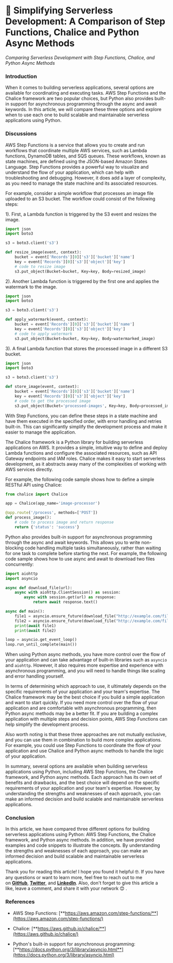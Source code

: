 # 🚀 Simplifying Serverless Development: A Comparison of Step Functions, Chalice and Python Async Methods

*Comparing Serverless Development with Step Functions, Chalice, and Python Async Methods*

### Introduction

When it comes to building serverless applications, several options are available for coordinating and executing tasks. AWS Step Functions and the Chalice framework are two popular choices, but Python also provides built-in support for asynchronous programming through the async and await keywords. In this article, we will compare these three options and explore when to use each one to build scalable and maintainable serverless applications using Python.

### Discussions

AWS Step Functions is a service that allows you to create and run workflows that coordinate multiple AWS services, such as Lambda functions, DynamoDB tables, and SQS queues. These workflows, known as state machines, are defined using the JSON-based Amazon States Language. Step Functions provides a powerful way to visualize and understand the flow of your application, which can help with troubleshooting and debugging. However, it does add a layer of complexity, as you need to manage the state machine and its associated resources.

For example, consider a simple workflow that processes an image file uploaded to an S3 bucket. The workflow could consist of the following steps:

1). First, a Lambda function is triggered by the S3 event and resizes the image.

```python
import json
import boto3

s3 = boto3.client('s3')

def resize_image(event, context):
    bucket = event['Records'][0]['s3']['bucket']['name']
    key = event['Records'][0]['s3']['object']['key']
    # code to resize image
    s3.put_object(Bucket=bucket, Key=key, Body=resized_image)
```

2). Another Lambda function is triggered by the first one and applies the watermark to the image.

```python
import json
import boto3

s3 = boto3.client('s3')

def apply_watermark(event, context):
    bucket = event['Records'][0]['s3']['bucket']['name']
    key = event['Records'][0]['s3']['object']['key']
    # code to apply watermark
    s3.put_object(Bucket=bucket, Key=key, Body=watermarked_image)
```

3). A final Lambda function that stores the processed image in a different S3 bucket.

```python
import json
import boto3

s3 = boto3.client('s3')

def store_image(event, context):
    bucket = event['Records'][0]['s3']['bucket']['name']
    key = event['Records'][0]['s3']['object']['key']
    # code to get the processed image
    s3.put_object(Bucket='processed-images', Key=key, Body=processed_image)
```

With Step Functions, you can define these steps in a state machine and have them executed in the specified order, with error handling and retries built-in. This can significantly simplify the development process and make it easier to manage the application.

The Chalice framework is a Python library for building serverless applications on AWS. It provides a simple, intuitive way to define and deploy Lambda functions and configure the associated resources, such as API Gateway endpoints and IAM roles. Chalice makes it easy to start serverless development, as it abstracts away many of the complexities of working with AWS services directly.

For example, the following code sample shows how to define a simple RESTful API using Chalice:

```python
from chalice import Chalice

app = Chalice(app_name='image-processor')

@app.route('/process', methods=['POST'])
def process_image():
    # code to process image and return response
    return {'status': 'success'}
```

Python also provides built-in support for asynchronous programming through the async and await keywords. This allows you to write non-blocking code handling multiple tasks simultaneously, rather than waiting for one task to complete before starting the next. For example, the following code sample shows how to use async and await to download two files concurrently:

```python
import aiohttp
import asyncio

async def download_file(url):
    async with aiohttp.ClientSession() as session:
        async with session.get(url) as response:
            return await response.text()

async def main():
    file1 = asyncio.ensure_future(download_file("http://example.com/file1"))
    file2 = asyncio.ensure_future(download_file("http://example.com/file2"))
    print(await file1)
    print(await file2)

loop = asyncio.get_event_loop()
loop.run_until_complete(main())
```

When using Python async methods, you have more control over the flow of your application and can take advantage of built-in libraries such as `asyncio` and `aiohttp`. However, it also requires more expertise and experience with asynchronous programming, and you will need to handle things like scaling and error handling yourself.

In terms of determining which approach to use, it ultimately depends on the specific requirements of your application and your team's expertise. The Chalice framework may be the best choice if you build a simple application and want to start quickly. If you need more control over the flow of your application and are comfortable with asynchronous programming, then Python async methods may be a better fit. If you are building a complex application with multiple steps and decision points, AWS Step Functions can help simplify the development process.

Also worth noting is that these three approaches are not mutually exclusive, and you can use them in combination to build more complex applications. For example, you could use Step Functions to coordinate the flow of your application and use Chalice and Python async methods to handle the logic of your application.

In summary, several options are available when building serverless applications using Python, including AWS Step Functions, the Chalice framework, and Python async methods. Each approach has its own set of benefits and drawbacks, and the best choice will depend on the specific requirements of your application and your team's expertise. However, by understanding the strengths and weaknesses of each approach, you can make an informed decision and build scalable and maintainable serverless applications.

### Conclusion

In this article, we have compared three different options for building serverless applications using Python: AWS Step Functions, the Chalice framework, and Python async methods. In addition, we have provided examples and code snippets to illustrate the concepts. By understanding the strengths and weaknesses of each approach, you can make an informed decision and build scalable and maintainable serverless applications.

Thank you for reading this article! I hope you found it helpful 🤓. If you have any questions or want to learn more, feel free to reach out to me on [**GitHub**](https://github.com/nextwebb), [**Twitter**](https://twitter.com/iam_nextwebb), and [**LinkedIn**](https://www.linkedin.com/in/peterson-oaikhenah-102645144/). Also, don't forget to give this article a like, leave a comment, and share it with your network 😊 .

### References

* AWS Step Functions: [**https://aws.amazon.com/step-functions/**](https://aws.amazon.com/step-functions/)
    
* Chalice: [**https://aws.github.io/chalice/**](https://aws.github.io/chalice/)
    
* Python's built-in support for asynchronous programming: [**https://docs.python.org/3/library/asyncio.html**](https://docs.python.org/3/library/asyncio.html)